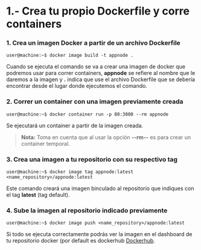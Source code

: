 # 1.- Crea tu propio Dockerfile y corre containers

### **1. Crea un imagen Docker a partir de un archivo Dockerfile**


```shell 
user@machine:~$ docker image build -t appnode .
```

Cuando se ejecuta el comando se va a crear una imagen de docker que podremos usar para correr containers, **appnode** se refiere al nombre que le daremos a la imagen y **.** indica que use el archivo Dockerfile que se debería encontrar desde el lugar donde ejecutemos el comando.

### **2. Correr un container con una imagen previamente creada**


```shell 
user@machine:~$ docker container run -p 80:3000 --rm appnode
```
Se ejecutará un container a partir de la imagen creada.

>**Nota:** Toma en cuenta que al usar la opción **--rm--** es para crear un container temporal.

### **3. Crea una imagen a tu repositorio con su respectivo tag**

```shell 
user@machine:~$ docker image tag appnode:latest <name_repository>/appnode:latest
```

Este comando creará una imagen binculado al repositorio que indiques con el tag **latest** (tag default).

### **4. Sube la imagen al repositorio indicado previamente**

```shell 
user@machine:~$ docker image push <name_repository>/appnode:latest
```

Si todo se ejecuta correctamente podrás ver la imagen en el dashboard de tu repositorio docker (por default es dockerhub [Dockerhub](https://hub.docker.com/).